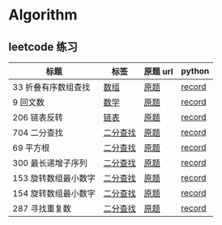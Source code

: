 # Algorithm

## leetcode 练习

 标题 | 标签 | 原题 url | python 
 --- | --- | --- | --- 
33 折叠有序数组查找 | [数组](https://leetcode-cn.com/tag/array/) | [原题](https://leetcode-cn.com/problems/search-in-rotated-sorted-array/) | [record](https://github.com/Hwan-But/algo/tree/master/leetcode/33-search-in-rotated-sorted-array)
9 回文数 | [数学](https://leetcode-cn.com/tag/math/) | [原题](https://leetcode-cn.com/problems/palindrome-number/) | [record](https://github.com/Hwan-But/algo/tree/master/leetcode/9-palindrome-number)
206 链表反转 | [链表](https://leetcode-cn.com/tag/linked-list/) | [原题](https://leetcode-cn.com/problems/reverse-linked-list/) | [record](https://github.com/Hwan-But/algo/tree/master/leetcode/206-reverse-linked-list)
704 二分查找 | [二分查找](https://leetcode-cn.com/tag/binary-search/) | [原题](https://leetcode-cn.com/problems/binary-search/) | [record](https://github.com/Hwan-But/algo/tree/master/leetcode/704-binary-search)
69 平方根 | [二分查找](https://leetcode-cn.com/tag/binary-search/) | [原题](https://leetcode-cn.com/problems/sqrtx/) | [record](https://github.com/Hwan-But/algo/tree/master/leetcode/69-sqrt)
300 最长递增子序列 | [二分查找](https://leetcode-cn.com/tag/binary-search/) | [原题](https://leetcode-cn.com/problems/longest-increasing-subsequence/) | [record](https://github.com/Hwan-But/algo/tree/master/leetcode/300-longest-incr-subsequence)
153 旋转数组最小数字 | [二分查找](https://leetcode-cn.com/tag/binary-search/) | [原题](https://leetcode-cn.com/problems/find-minimum-in-rotated-sorted-array/) | [record](https://github.com/Hwan-But/algo/tree/master/leetcode/153-find-minimum-in-rotated-sorted-array)
154 旋转数组最小数字 | [二分查找](https://leetcode-cn.com/tag/binary-search/) | [原题](https://leetcode-cn.com/problems/find-minimum-in-rotated-sorted-array-ii/) | [record](https://github.com/Hwan-But/algo/tree/master/leetcode/154-find-minimum-in-rotated-sorted-array-ii)
287 寻找重复数 | [二分查找](https://leetcode-cn.com/tag/binary-search/) | [原题](https://leetcode-cn.com/problems/find-the-duplicate-number/) | [record](https://github.com/Hwan-But/algo/tree/master/leetcode/287-find-the-duplicate-number)
